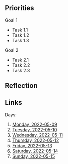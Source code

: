 # 

## Priorities

Goal 1
- Task 1.1
- Task 1.2
- Task 1.3

Goal 2
- Task 2.1
- Task 2.2
- Task 2.3

## Reflection



## Links
Days:

1. [Monday, 2022-05-09](calendar/days/2022-05-09.md)
2. [Tuesday, 2022-05-10](calendar/days/2022-05-10.md)
3. [Wednesday, 2022-05-11](calendar/days/2022-05-11.md)
4. [Thursday, 2022-05-12](calendar/days/2022-05-12.md)
5. [Friday, 2022-05-13](calendar/days/2022-05-13.md)
6. [Saturday, 2022-05-14](calendar/days/2022-05-14.md)
7. [Sunday, 2022-05-15](calendar/days/2022-05-15.md)
